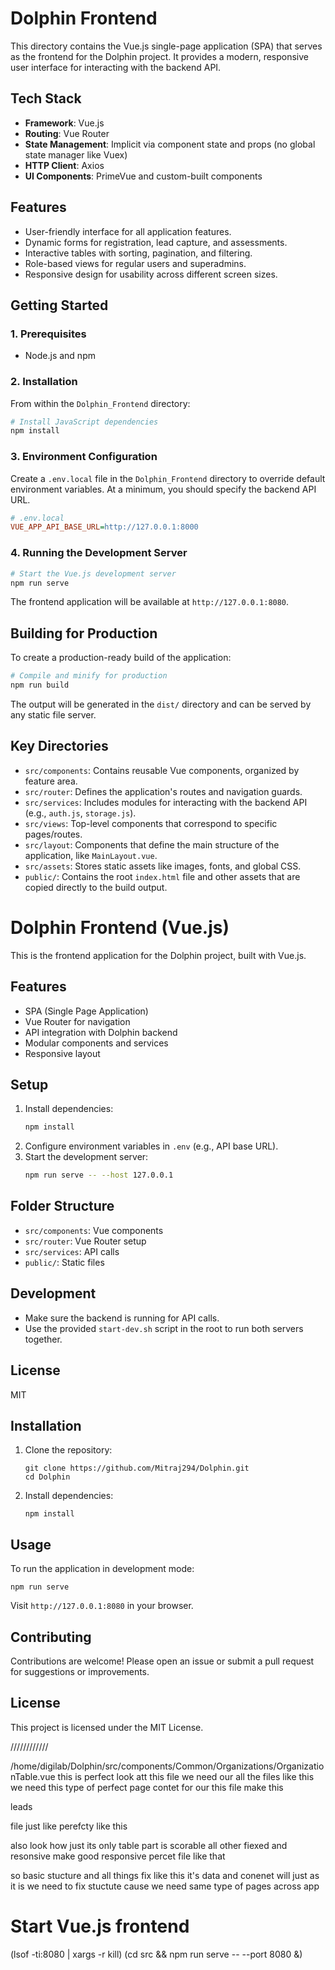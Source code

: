 # Dolphin Frontend

This directory contains the Vue.js single-page application (SPA) that serves as the frontend for the Dolphin project. It provides a modern, responsive user interface for interacting with the backend API.

## Tech Stack

-   **Framework**: Vue.js
-   **Routing**: Vue Router
-   **State Management**: Implicit via component state and props (no global state manager like Vuex)
-   **HTTP Client**: Axios
-   **UI Components**: PrimeVue and custom-built components

## Features

-   User-friendly interface for all application features.
-   Dynamic forms for registration, lead capture, and assessments.
-   Interactive tables with sorting, pagination, and filtering.
-   Role-based views for regular users and superadmins.
-   Responsive design for usability across different screen sizes.

## Getting Started

### 1. Prerequisites

-   Node.js and npm

### 2. Installation

From within the `Dolphin_Frontend` directory:

```bash
# Install JavaScript dependencies
npm install
```

### 3. Environment Configuration

Create a `.env.local` file in the `Dolphin_Frontend` directory to override default environment variables. At a minimum, you should specify the backend API URL.

```ini
# .env.local
VUE_APP_API_BASE_URL=http://127.0.0.1:8000
```

### 4. Running the Development Server

```bash
# Start the Vue.js development server
npm run serve
```

The frontend application will be available at `http://127.0.0.1:8080`.

## Building for Production

To create a production-ready build of the application:

```bash
# Compile and minify for production
npm run build
```

The output will be generated in the `dist/` directory and can be served by any static file server.

## Key Directories

-   `src/components`: Contains reusable Vue components, organized by feature area.
-   `src/router`: Defines the application's routes and navigation guards.
-   `src/services`: Includes modules for interacting with the backend API (e.g., `auth.js`, `storage.js`).
-   `src/views`: Top-level components that correspond to specific pages/routes.
-   `src/layout`: Components that define the main structure of the application, like `MainLayout.vue`.
-   `src/assets`: Stores static assets like images, fonts, and global CSS.
-   `public/`: Contains the root `index.html` file and other assets that are copied directly to the build output.

# Dolphin Frontend (Vue.js)

This is the frontend application for the Dolphin project, built with Vue.js.

## Features
- SPA (Single Page Application)
- Vue Router for navigation
- API integration with Dolphin backend
- Modular components and services
- Responsive layout

## Setup
1. Install dependencies:
   ```bash
   npm install
   ```
2. Configure environment variables in `.env` (e.g., API base URL).
3. Start the development server:
   ```bash
   npm run serve -- --host 127.0.0.1
   ```

## Folder Structure
- `src/components`: Vue components
- `src/router`: Vue Router setup
- `src/services`: API calls
- `public/`: Static files

## Development
- Make sure the backend is running for API calls.
- Use the provided `start-dev.sh` script in the root to run both servers together.

## License
MIT

## Installation
1. Clone the repository:
   ```
   git clone https://github.com/Mitraj294/Dolphin.git
   cd Dolphin
   ```
2. Install dependencies:
   ```
   npm install
   ```

## Usage
To run the application in development mode:
```
npm run serve
```
Visit `http://127.0.0.1:8080` in your browser.

## Contributing
Contributions are welcome! Please open an issue or submit a pull request for suggestions or improvements.

## License
This project is licensed under the MIT License.


////////////


/home/digilab/Dolphin/src/components/Common/Organizations/OrganizationTable.vue
this is perfect look att this file we need our all the files like this we need
this type of perfect
page contet
for our this file make this 

leads

 file just like perefcty like this

also look how just its only table part is scorable all other fiexed and resonsive make good responsive percet file like that


so basic stucture and all things fix  like this
it's data and conenet will just as it is we need to fix stuctute cause we need same type of pages across app

# Start Vue.js frontend
(lsof -ti:8080 | xargs -r kill)
(cd src && npm run serve -- --port 8080 &)
